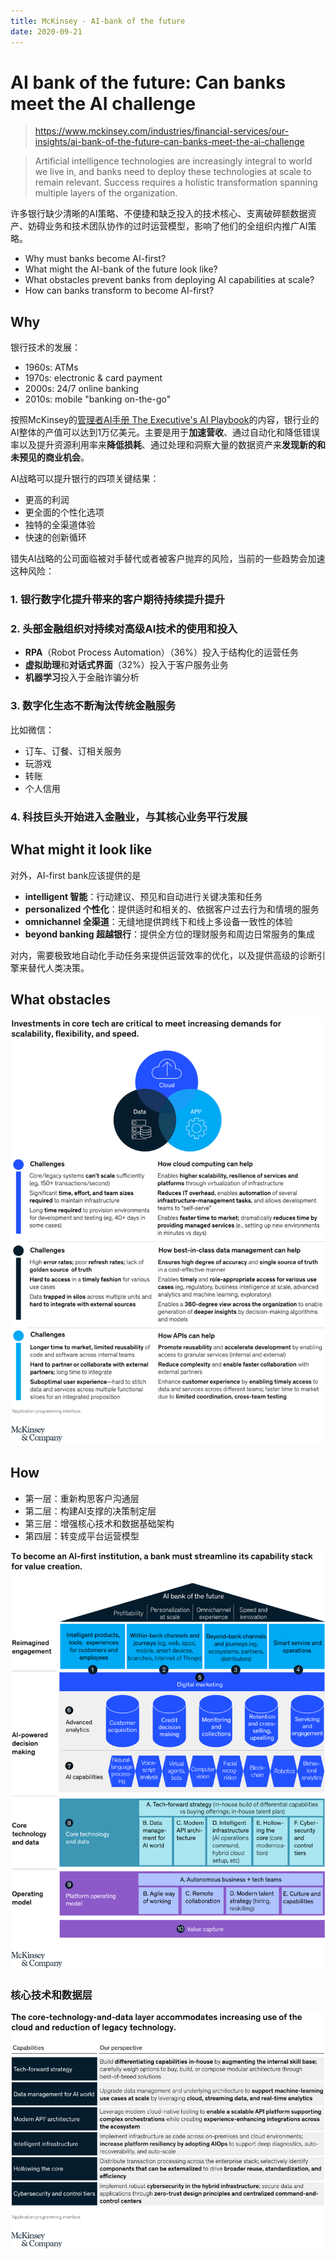 ```yaml
---
title: McKinsey - AI-bank of the future
date: 2020-09-21
---
```


# AI bank of the future: Can banks meet the AI challenge

> https://www.mckinsey.com/industries/financial-services/our-insights/ai-bank-of-the-future-can-banks-meet-the-ai-challenge

> Artificial intelligence technologies are increasingly integral to world we live in, and banks need to deploy these technologies at scale to remain relevant. Success requires a holistic transformation spanning multiple layers of the organization.

许多银行缺少清晰的AI策略、不便捷和缺乏投入的技术核心、支离破碎额数据资产、妨碍业务和技术团队协作的过时运营模型，影响了他们的全组织内推广AI策略。

- Why must banks become AI-first?
- What might the AI-bank of the future look like?
- What obstacles prevent banks from deploying AI capabilities at scale?
- How can banks transform to become AI-first?

## Why


银行技术的发展：

- 1960s: ATMs
- 1970s: electronic & card payment
- 2000s: 24/7 online banking
- 2010s: mobile "banking on-the-go"

按照McKinsey的[管理者AI手册 The Executive's AI Playbook](https://www.mckinsey.com/business-functions/mckinsey-analytics/our-insights/the-executives-ai-playbook?page=industries/banking/)的内容，银行业的AI整体的产值可以达到1万亿美元。主要是用于**加速营收**、通过自动化和降低错误率以及提升资源利用率来**降低损耗**、通过处理和洞察大量的数据资产来**发现新的和未预见的商业机会**。

AI战略可以提升银行的四项关键结果：

- 更高的利润
- 更全面的个性化选项
- 独特的全渠道体验
- 快速的创新循环

错失AI战略的公司面临被对手替代或者被客户抛弃的风险，当前的一些趋势会加速这种风险：

### 1. 银行数字化提升带来的客户期待持续提升提升

### 2. 头部金融组织对持续对高级AI技术的使用和投入

- **RPA**（Robot Process Automation）（36%）投入于结构化的运营任务
- **虚拟助理**和**对话式界面**（32%）投入于客户服务业务
- **机器学习**投入于金融诈骗分析

### 3. 数字化生态不断淘汰传统金融服务

比如微信：

- 订车、订餐、订相关服务
- 玩游戏
- 转账
- 个人信用

### 4. 科技巨头开始进入金融业，与其核心业务平行发展


## What might it look like

对外，AI-first bank应该提供的是

- **intelligent 智能**：行动建议、预见和自动进行关键决策和任务
- **personalized 个性化**：提供适时和相关的、依据客户过去行为和情境的服务
- **omnichannel 全渠道**：无缝地提供跨线下和线上多设备一致性的体验
- **beyond banking 超越银行**：提供全方位的理财服务和周边日常服务的集成

对内，需要极致地自动化手动任务来提供运营效率的优化，以及提供高级的诊断引擎来替代人类决策。

## What obstacles

![](../../../static/images/notes/mk/ai-bank-of-the-future/what-obstacles.png)

## How


- 第一层：重新构思客户沟通层
- 第二层：构建AI支撑的决策制定层
- 第三层：增强核心技术和数据基础架构
- 第四层：转变成平台运营模型

![](../../../static/images/notes/mk/ai-bank-of-the-future/how.png)

### 核心技术和数据层

![](../../../static/images/notes/mk/ai-bank-of-the-future/core-tech.png)

